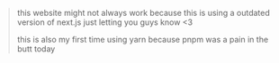 > this website might not always work because this is using a outdated version of next.js just letting you guys know <3
>
> this is also my first time using yarn because pnpm was a pain in the butt today
